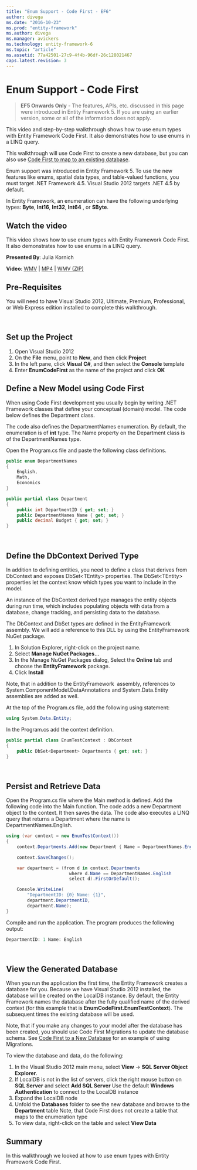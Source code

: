 ```yaml
---
title: "Enum Support - Code First - EF6"
author: divega
ms.date: "2016-10-23"
ms.prod: "entity-framework"
ms.author: divega
ms.manager: avickers
ms.technology: entity-framework-6
ms.topic: "article"
ms.assetid: 77a42501-27c9-4f4b-96df-26c128021467
caps.latest.revision: 3
---
```

# Enum Support - Code First
> **EF5 Onwards Only** - The features, APIs, etc. discussed in this page were introduced in Entity Framework 5. If you are using an earlier version, some or all of the information does not apply.

This video and step-by-step walkthrough shows how to use enum types with Entity Framework Code First. It also demonstrates how to use enums in a LINQ query.

This walkthrough will use Code First to create a new database, but you can also use [Code First to map to an existing database](~/ef6/get-started/code-first-to-an-existing-database.md).

Enum support was introduced in Entity Framework 5. To use the new features like enums, spatial data types, and table-valued functions, you must target .NET Framework 4.5. Visual Studio 2012 targets .NET 4.5 by default.

In Entity Framework, an enumeration can have the following underlying types: **Byte**, **Int16**, **Int32**, **Int64** , or **SByte**.

## Watch the video
This video shows how to use enum types with Entity Framework Code First. It also demonstrates how to use enums in a LINQ query.

**Presented By**: Julia Kornich

**Video**: [WMV](http://download.microsoft.com/download/A/5/8/A583DEE8-FD5C-47EE-A4E1-966DDF39D1DA/HDI-ITPro-MSDN-winvideo-enumwithcodefirst.wmv) | [MP4](http://download.microsoft.com/download/A/5/8/A583DEE8-FD5C-47EE-A4E1-966DDF39D1DA/HDI-ITPro-MSDN-mp4video-enumwithcodefirst.m4v) | [WMV (ZIP)](http://download.microsoft.com/download/A/5/8/A583DEE8-FD5C-47EE-A4E1-966DDF39D1DA/HDI-ITPro-MSDN-winvideo-enumwithcodefirst.zip)

## Pre-Requisites

You will need to have Visual Studio 2012, Ultimate, Premium, Professional, or Web Express edition installed to complete this walkthrough.

 

## Set up the Project

1.  Open Visual Studio 2012
2.  On the **File** menu, point to **New**, and then click **Project**
3.  In the left pane, click **Visual C\#**, and then select the **Console** template
4.  Enter **EnumCodeFirst** as the name of the project and click **OK**

## Define a New Model using Code First

When using Code First development you usually begin by writing .NET Framework classes that define your conceptual (domain) model. The code below defines the Department class.

The code also defines the DepartmentNames enumeration. By default, the enumeration is of **int** type. The Name property on the Department class is of the DepartmentNames type.

Open the Program.cs file and paste the following class definitions.

``` csharp
public enum DepartmentNames
{
    English,
    Math,
    Economics
}     

public partial class Department
{
    public int DepartmentID { get; set; }
    public DepartmentNames Name { get; set; }
    public decimal Budget { get; set; }
}
```
 

## Define the DbContext Derived Type

In addition to defining entities, you need to define a class that derives from DbContext and exposes DbSet&lt;TEntity&gt; properties. The DbSet&lt;TEntity&gt; properties let the context know which types you want to include in the model.

An instance of the DbContext derived type manages the entity objects during run time, which includes populating objects with data from a database, change tracking, and persisting data to the database.

The DbContext and DbSet types are defined in the EntityFramework assembly. We will add a reference to this DLL by using the EntityFramework NuGet package.

1.  In Solution Explorer, right-click on the project name.
2.  Select **Manage NuGet Packages…**
3.  In the Manage NuGet Packages dialog, Select the **Online** tab and choose the **EntityFramework** package.
4.  Click **Install**

Note, that in addition to the EntityFramework  assembly, references to System.ComponentModel.DataAnnotations and System.Data.Entity assemblies are added as well.

At the top of the Program.cs file, add the following using statement:

``` csharp
using System.Data.Entity;
```

In the Program.cs add the context definition. 

``` csharp
public partial class EnumTestContext : DbContext
{
    public DbSet<Department> Departments { get; set; }
}
```
 

## Persist and Retrieve Data

Open the Program.cs file where the Main method is defined. Add the following code into the Main function. The code adds a new Department object to the context. It then saves the data. The code also executes a LINQ query that returns a Department where the name is DepartmentNames.English.

``` csharp
using (var context = new EnumTestContext())
{
    context.Departments.Add(new Department { Name = DepartmentNames.English });

    context.SaveChanges();

    var department = (from d in context.Departments
                        where d.Name == DepartmentNames.English
                        select d).FirstOrDefault();

    Console.WriteLine(
        "DepartmentID: {0} Name: {1}",
        department.DepartmentID,  
        department.Name);
}
```

Compile and run the application. The program produces the following output:

``` csharp
DepartmentID: 1 Name: English
```
 

## View the Generated Database

When you run the application the first time, the Entity Framework creates a database for you. Because we have Visual Studio 2012 installed, the database will be created on the LocalDB instance. By default, the Entity Framework names the database after the fully qualified name of the derived context (for this example that is **EnumCodeFirst.EnumTestContext**). The subsequent times the existing database will be used.  

Note, that if you make any changes to your model after the database has been created, you should use Code First Migrations to update the database schema. See [Code First to a New Database](~/ef6/get-started/code-first-to-a-new-database.md) for an example of using Migrations.

To view the database and data, do the following:

1.  In the Visual Studio 2012 main menu, select **View** -&gt; **SQL Server Object Explorer**.
2.  If LocalDB is not in the list of servers, click the right mouse button on **SQL Server** and select **Add SQL Server**
    Use the default **Windows Authentication** to connect to the LocalDB instance
3.  Expand the LocalDB node
4.  Unfold the **Databases** folder to see the new database and browse to the **Department** table
    Note, that Code First does not create a table that maps to the enumeration type
5.  To view data, right-click on the table and select **View Data**

## Summary

In this walkthrough we looked at how to use enum types with Entity Framework Code First. 
